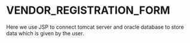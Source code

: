 # VENDOR_REGISTRATION_FORM
Here we use JSP to connect tomcat server and oracle database to store data which is given by the user.
